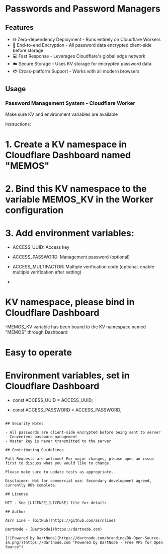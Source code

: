 # Passwords and Password Managers

## Features

- 🌐 Zero-dependency Deployment - Runs entirely on Cloudflare Workers
- 📧 End-to-end Encryption - All password data encrypted client-side before storage
- 💻 Fast Response - Leverages Cloudflare's global edge network
- ☁️ Secure Storage - Uses KV storage for encrypted password data
- 💳 Cross-platform Support - Works with all modern browsers


## Usage

### Password Management System - Cloudflare Worker

 Make sure KV and environment variables are available

Instructions:

# 1. Create a KV namespace in Cloudflare Dashboard named "MEMOS"

# 2. Bind this KV namespace to the variable MEMOS_KV in the Worker configuration

# 3. Add environment variables:

- ACCESS_UUID: Access key

- ACCESS_PASSWORD: Management password (optional)

- ACCESS_MULTIFACTOR: Multiple verification code (optional, enable multiple verification after setting)

*

# KV namespace, please bind in Cloudflare Dashboard

 -MEMOS_KV variable has been bound to the KV namespace named "MEMOS" through Dashboard

# Easy to operate

# Environment variables, set in Cloudflare Dashboard

 - const ACCESS_UUID = ACCESS_UUID;

 - const ACCESS_PASSWORD = ACCESS_PASSWORD;
```

## Security Notes

- All passwords are client-side encrypted before being sent to server
- Convenient password management
- Master key is never transmitted to the server

## Contributing Guidelines

Pull Requests are welcome! For major changes, please open an issue first to discuss what you would like to change.

Please make sure to update tests as appropriate.

Disclaimer: Not for commercial use. Secondary development agreed, currently 80% complete.

## License

MIT - See [LICENSE](LICENSE) file for details

## Author

Asrn Line - [GitHub](https://github.com/asrnline)

DartNode - [DartNode](https://dartnode.com)

[![Powered by DartNode](https://dartnode.com/branding/DN-Open-Source-sm.png)](https://dartnode.com "Powered by DartNode - Free VPS for Open Source")

